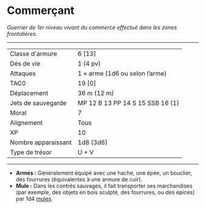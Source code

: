 # Commerçant


*Guerrier de 1er niveau vivant du commerce effectué dans les zones
frontalières.*

-----

|                     |                                  |
| ------------------- | -------------------------------- |
| Classe d'armure     | 6 \[13\]                         |
| Dés de vie          | 1 (4 pv)                         |
| Attaques            | 1 × arme (1d6 ou selon l’arme)   |
| TAC0                | 19 \[0\]                         |
| Déplacement         | 36 m (12 m)                      |
| Jets de sauvegarde  | MP 12 B 13 PP 14 S 15 SSB 16 (1) |
| Moral               | 7                                |
| Alignement          | Tous                             |
| XP                  | 10                               |
| Nombre apparaissant | 1d8 (3d6)                        |
| Type de trésor      | U + V                            |

-----

  - **Armes :** Généralement équipé avec une hache, une épée, un
    bouclier, des fourrures (équivalentes à une armure de cuir).
  - **Mule :** Dans les contrés sauvages, il fait transporter ses
    marchandises (par exemple, des objets en bois sculpté, des
    fourrures, ou des épices) par 1d4
    [mules](Mule.md).
